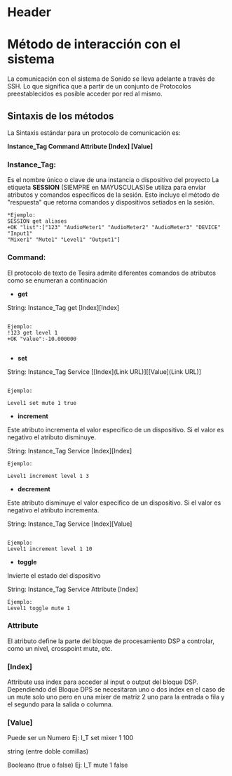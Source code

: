 <!-- TITLE: Sistema De Sonido Tesira -->
<!-- SUBTITLE: A quick summary of Sistema De Sonido Tesira -->

# Header

# **Método de interacción con el sistema**  

La comunicación con el sistema de Sonido se lleva adelante a través de SSH. Lo que significa que a partir de un conjunto de Protocolos preestablecidos es posible acceder por red al mismo.

## **Sintaxis de los métodos** ##

La Sintaxis estándar para un protocolo de comunicación es:

**Instance_Tag Command Attribute [Index] [Value]**    

 
### **Instance_Tag:** ###

Es el nombre único o clave de una instancia o dispositivo del proyecto
  La etiqueta **SESSION** (SIEMPRE en MAYUSCULAS)Se utiliza para enviar atributos y comandos específicos de la sesión. Esto incluye el método de "respuesta" que retorna comandos y dispositivos setiados en la sesión.  
 

```
*Ejemplo: 
SESSION get aliases
+OK "list":["123" "AudioMeter1" "AudioMeter2" "AudioMeter3" "DEVICE" "Input1"     
"Mixer1" "Mute1" "Level1" "Output1"]

```
### **Command:** ###

El protocolo de texto de Tesira admite diferentes comandos de atributos como se enumeran a continuación 

* **get** 

String: Instance_Tag get [Index][Index]
```

Ejemplo:
!123 get level 1 
+OK "value":-10.000000


```
* **set**

String: Instance_Tag Service [[Index](Link URL)][[Value](Link URL)]

```

Ejemplo: 

Level1 set mute 1 true

```

* **increment**

Este atributo incrementa el valor especifico de un dispositivo. Si el valor es negativo el atributo disminuye.


String: Instance_Tag Service [Index][Index]

```
Ejemplo:

Level1 increment level 1 3

```

* **decrement**

Este atributo disminuye el valor especifico de un dispositivo. Si el valor es negativo el atributo incrementa.


String: Instance_Tag Service [Index][Value]


```

Ejemplo:
Level1 increment level 1 10
```


* **toggle**

Invierte el estado del dispositivo
 
String: Instance_Tag Service Attribute [Index]

```
Ejemplo:
Level1 toggle mute 1

```

  
### **Attribute** ###

El atributo define la parte del bloque de procesamiento DSP a controlar, como un nivel, crosspoint mute, etc. 

### **[Index]** ###

Attribute usa index para acceder al input o output del bloque DSP. Dependiendo del Bloque DPS se necesitaran uno o dos index en el caso de un mute solo uno pero en una mixer de matriz 2 uno para la entrada o fila y el segundo para la salida o columna.

### **[Value]** ###

Puede ser un Numero Ej: I_T set mixer 1 100

string (entre doble comillas)

Booleano (true o false) Ej: I_T mute 1 false



